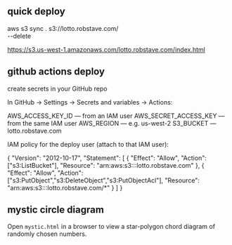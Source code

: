 ## quick deploy

aws s3 sync . s3://lotto.robstave.com/ \
 --delete

https://s3.us-west-1.amazonaws.com/lotto.robstave.com/index.html

## github actions deploy

create secrets in your GitHub repo

In GitHub → Settings → Secrets and variables → Actions:

AWS_ACCESS_KEY_ID — from an IAM user
AWS_SECRET_ACCESS_KEY — from the same IAM user
AWS_REGION — e.g. us-west-2
S3_BUCKET — lotto.robstave.com

IAM policy for the deploy user (attach to that IAM user):

{
"Version": "2012-10-17",
"Statement": [
{ "Effect": "Allow", "Action": ["s3:ListBucket"], "Resource": "arn:aws:s3:::lotto.robstave.com" },
{ "Effect": "Allow", "Action": ["s3:PutObject","s3:DeleteObject","s3:PutObjectAcl"], "Resource": "arn:aws:s3:::lotto.robstave.com/\*" }
]
}

## mystic circle diagram

Open `mystic.html` in a browser to view a star-polygon chord diagram of randomly chosen numbers.
